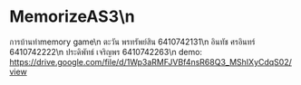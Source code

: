 # MemorizeAS3\n
การบ้านทำmemory game\n
ตะวัน พรทรัพย์สิน 6410742131\n
อินทัช ศรอินทร์ 6410742222\n
ประดิพัทธ์ เจริญพร 6410742263\n
demo: https://drive.google.com/file/d/1Wp3aRMFJVBf4nsR68Q3_MShIXyCdqS02/view
